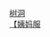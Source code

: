 [树洞](http://tieba.baidu.com/p/2831916233?see_lz=1&pn=)   
[【姨妈服](http://tieba.baidu.com/p/2833256595?see_lz=1&pn=)   
